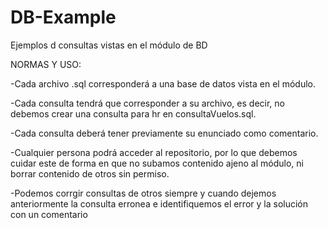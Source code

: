 # DB-Example
Ejemplos d consultas vistas en el módulo de BD

NORMAS Y USO:


-Cada archivo .sql corresponderá a una base de datos vista en el módulo.

-Cada consulta tendrá que corresponder a su archivo, es decir, no debemos crear una consulta para hr en consultaVuelos.sql.

-Cada consulta deberá tener previamente su enunciado como comentario.

-Cualquier persona podrá acceder al repositorio, por lo que debemos cuidar este de forma en que no subamos contenido
  ajeno al módulo, ni borrar contenido de otros sin permiso. 
  
-Podemos corrgir consultas de otros siempre y cuando dejemos anteriormente la consulta erronea e identifiquemos el error y la solución con un comentario 

